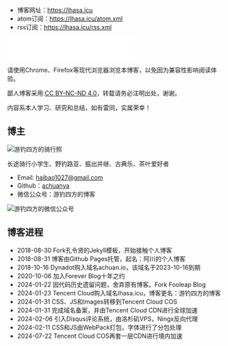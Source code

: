 * 博客网址：<a href="https://lhasa.icu" target="_blank">https://lhasa.icu</a>
* atom订阅：<a href="https://lhasa.icu/atom.xml" target="_blank">https://lhasa.icu/atom.xml</a>
* rss订阅：<a href="https://lhasa.icu/rss.xml" target="_blank">https://lhasa.icu/rss.xml</a>

<iframe frameborder="no" border="0" marginwidth="0" marginheight="0" width=298 height=52 src="//music.163.com/outchain/player?type=2&id=22603037&auto=1&height=32"></iframe>

请使用Chrome、Firefox等现代浏览器浏览本博客，以免因为兼容性影响阅读体验。

鄙人博客采用:<a href="https://creativecommons.org/licenses/by-nc-nd/3.0/deed.zh-hans" target="_blank">CC BY-NC-ND 4.0</a>，转载请务必注明出处，谢谢。

内容系本人学习、研究和总结，如有雷同，实属荣幸！

## 博主

![游钓四方的骑行照](https://cos.lhasa.icu/StylePictures/my-photo.jpg "游钓四方的骑行照")

长途骑行小学生、野钓路亚、振出并继、古典乐、茶叶爱好者

- Email: <haibao1027@gmail.com>
- Github：<a href="https://github.com/achuanya" target="_blank">achuanya</a>
- 微信公众号：游钓四方的博客

![游钓四方的微信公众号](https://cos.lhasa.icu/StylePictures/WechatPublicAccount.jpg "生活中从不缺少美，而是缺少发现美的眼睛")

## 博客进程

* 2018-08-30 Fork孔令贤的Jekyll模板，开始接触个人博客
* 2018-08-31 博客由Github Pages托管，起名：阿川的个人博客
* 2018-10-16 Dynadot购入域名achuan.io，该域名于2023-10-16到期
* 2020-10-06 加入Forever Blog十年之约
* 2024-01-22 因代码历史遗留问题，舍弃原有博客。Fork Fooleap Blog
* 2024-01-23 Tencent Cloud购入域名lhasa.icu，博客更名：游钓四方的博客
* 2024-01-31 CSS、JS和Images转移到Tencent Cloud COS
* 2024-01-31 完成域名备案，并由Tencent Cloud CDN进行全球加速
* 2024-02-06 引入Disqus评论系统，由洛杉矶VPS，Ningx反向代理
* 2024-02-11 CSS和JS由WebPack打包，字体进行了分包处理
* 2024-07-22 Tencent Cloud COS再套一层CDN进行境内加速
